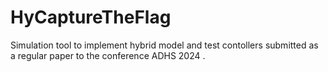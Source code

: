 # HyCaptureTheFlag
Simulation tool to implement hybrid model and test contollers submitted as a regular paper to the conference ADHS 2024 .
